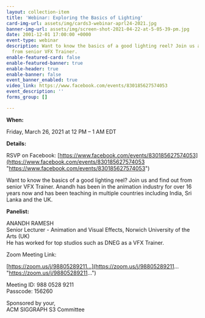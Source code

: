```yaml
---
layout: collection-item
title: 'Webinar: Exploring the Basics of Lighting'
card-img-url: assets/img/cards3-webinar-aprl24-2021.jpg
banner-img-url: assets/img/screen-shot-2021-04-22-at-5-05-39-pm.jpg
date: 2001-12-01 17:00:00 +0000
event-type: webinar
description: Want to know the basics of a good lighting reel? Join us and find out
  from senior VFX Trainer.
enable-featured-card: false
enable-featured-banner: true
enable-header: true
enable-banner: false
event_banner_enabled: true
video_link: https://www.facebook.com/events/830185627574053
event_description: ''
forms_group: []

---
```

**When:**

Friday, March 26, 2021 at 12 PM – 1 AM EDT

**Details:**

RSVP on Facebook: [https://www.facebook.com/events/830185627574053](https://www.facebook.com/events/830185627574053 "https://www.facebook.com/events/830185627574053")

Want to know the basics of a good lighting reel? Join us and find out from senior VFX Trainer. Anandh has been in the animation industry for over 16 years now and has been teaching in multiple countries including India, Sri Lanka and the UK.

**Panelist:**

ANANDH RAMESH  
Senior Lecturer - Animation and Visual Effects, Norwich University of the Arts (UK)  
He has worked for top studios such as DNEG as a VFX Trainer.

Zoom Meeting Link:

[https://zoom.us/j/98805289211...](https://zoom.us/j/98805289211... "https://zoom.us/j/98805289211...")

Meeting ID: 988 0528 9211  
Passcode: 156260

Sponsored by your,  
ACM SIGGRAPH S3 Committee